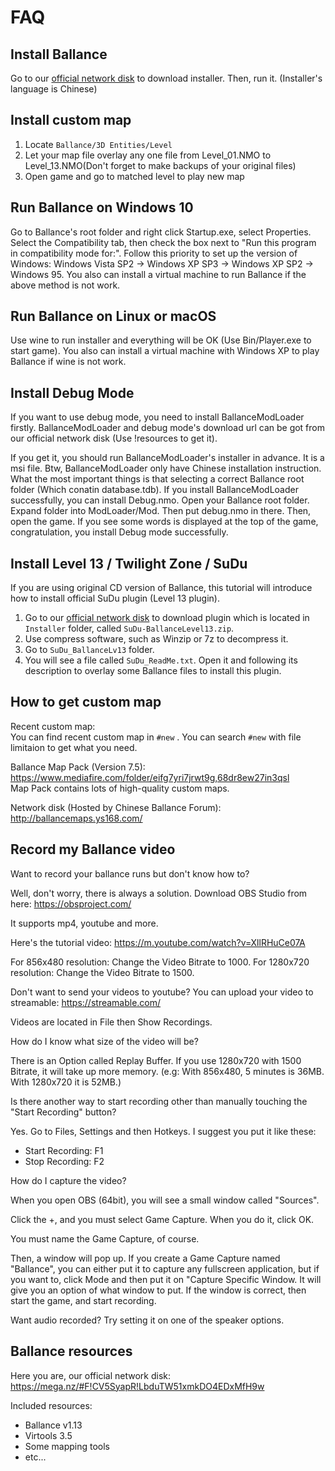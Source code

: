 # FAQ

## <span id="jump-1">Install Ballance</span>

Go to our [official network disk](#jump-9) to download installer. Then, run it. (Installer's language is Chinese)

## <span id="jump-2">Install custom map</span>

1. Locate `Ballance/3D Entities/Level`
1. Let your map file overlay any one file from Level_01.NMO to Level_13.NMO(Don't forget to make backups of your original files)
1. Open game and go to matched level to play new map

## <span id="jump-3">Run Ballance on Windows 10</span>

Go to Ballance's root folder and right click Startup.exe, select Properties. Select the Compatibility tab, then check the box next to "Run this program in compatibility mode for:". Follow this priority to set up the version of Windows: Windows Vista SP2 -> Windows XP SP3 -> Windows XP SP2 -> Windows 95. You also can install a virtual machine to run Ballance if the above method is not work.

## <span id="jump-4">Run Ballance on Linux or macOS</span>

Use wine to run installer and everything will be OK (Use Bin/Player.exe to start game). You also can install a virtual machine with Windows XP to play Ballance if wine is not work.

## <span id="jump-5">Install Debug Mode</span>

If you want to use debug mode, you need to install BallanceModLoader firstly. BallanceModLoader and debug mode's download url can be got from our official network disk (Use !resources to get it).

If you get it, you should run BallanceModLoader's installer in advance. It is a msi file. Btw, BallanceModLoader only have Chinese installation instruction. What the most important things is that selecting a correct Ballance root folder (Which conatin database.tdb).
If you install BallanceModLoader successfully, you can install Debug.nmo. Open your Ballance root folder. Expand folder into ModLoader/Mod. Then put debug.nmo in there. Then, open the game. If you see some words is displayed at the top of the game, congratulation, you install Debug mode successfully.

## <span id="jump-6">Install Level 13 / Twilight Zone / SuDu</span>

If you are using original CD version of Ballance, this tutorial will introduce how to install official SuDu plugin (Level 13 plugin).

1. Go to our [official network disk](#jump-9) to download plugin which is located in `Installer` folder, called `SuDu-BallanceLevel13.zip`.
1. Use compress software, such as Winzip or 7z to decompress it.
1. Go to `SuDu_BallanceLv13` folder.
1. You will see a file called `SuDu_ReadMe.txt`. Open it and following its description to overlay some Ballance files to install this plugin.

## <span id="jump-7">How to get custom map</span>

Recent custom map:  
You can find recent custom map in `#new` . You can search `#new` with file limitaion to get what you need.

Ballance Map Pack (Version 7.5):  
https://www.mediafire.com/folder/eifg7yri7jrwt9g,68dr8ew27in3qsl  
Map Pack contains lots of high-quality custom maps.

Network disk (Hosted by Chinese Ballance Forum):  
http://ballancemaps.ys168.com/

## <span id="jump-8">Record my Ballance video</span>

Want to record your ballance runs but don't know how to?

Well, don't worry, there is always a solution. Download OBS Studio from here: https://obsproject.com/

It supports mp4, youtube and more.

Here's the tutorial video: https://m.youtube.com/watch?v=XllRHuCe07A

For 856x480 resolution: Change the Video Bitrate to 1000.
For 1280x720 resolution: Change the Video Bitrate to 1500.

Don't want to send your videos to youtube? You can upload your video to streamable: https://streamable.com/

Videos are located in File then Show Recordings.

How do I know what size of the video will be?

There is an Option called Replay Buffer. If you use 1280x720 with 1500 Bitrate, it will take up more memory.
(e.g: With 856x480, 5 minutes is 36MB. With 1280x720 it is 52MB.)

Is there another way to start recording other than manually touching the "Start Recording" button?

Yes. Go to Files, Settings and then Hotkeys. I suggest you put it like these:
 - Start Recording: F1
 - Stop Recording: F2

How do I capture the video?

When you open OBS (64bit), you will see a small window called "Sources".

Click the +, and you must select Game Capture.
When you do it, click OK.

You must name the Game Capture, of course.

Then, a window will pop up. If you create a Game Capture named "Ballance", you can either put it to capture any fullscreen application, but if you want to, click Mode and then put it on "Capture Specific Window. It will give you an option of what window to put. If the window is correct, then start the game, and start recording.

Want audio recorded? Try setting it on one of the speaker options.

## <span id="jump-9">Ballance resources</span>

Here you are, our official network disk: https://mega.nz/#F!CV5SyapR!LbduTW51xmkDO4EDxMfH9w

Included resources:

* Ballance v1.13
* Virtools 3.5
* Some mapping tools
* etc...